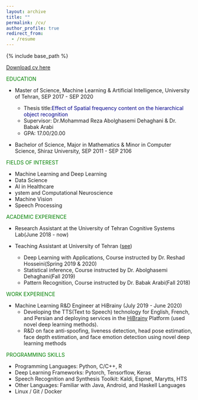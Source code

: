 ```yaml
---
layout: archive
title: ""
permalink: /cv/
author_profile: true
redirect_from:
  - /resume
---
```


{% include base_path %}

[Download cv here](http://esmaeilfarhang.github.io/files/CV.pdf)

<font color="green">EDUCATION</font>
* Master of Science, Machine Learning & Artificial Intelligence, University of Tehran, SEP 2017 - SEP 2020
    * Thesis title:<font color="darkblue">Effect of Spatial frequency content on the hierarchical object recognition</font>
    * Supervisor: Dr.Mohammad Reza Abolghasemi Dehaghani & Dr. Babak Arabi
    * GPA: 17.00/20.00

* Bachelor of Science, Major in Mathematics & Minor in Computer Science, Shiraz University, SEP 2011 - SEP 2106

<font color="green">FIELDS OF INTEREST</font>
  * Machine Learning and Deep Learning
  * Data Science
  * AI in Healthcare  
  * ystem and Computational Neuroscience
  * Machine Vision 
  * Speech Processing

<font color="green">ACADEMIC EXPERIENCE</font>
  * Research Assistant at the University of Tehran Cognitive Systems Lab(June 2018 - now)

  * Teaching Assistant at University of Tehran ([see](https://esmaeilfarhang.github.io/teaching/2014-spring-teaching-1))
    * Deep Learning with Applications, Course instructed by Dr. Reshad Hosseini(Spring 2019 & 2020)
    * Statistical inference, Course instructed by Dr. Abolghasemi Dehaghani(Fall 2019)
    * Pattern Recognition, Course instructed by Dr. Babak Arabi(Fall 2018)

<font color="green">WORK EXPERIENCE</font>
* Machine Learning R&D Engineer at HiBrainy (July 2019 - June 2020)
  * Developing the TTS(Text to Speech) technology for English, French, and Persian and deploying services in the [HiBrainy](http://www.hibrainy.com/) Platform (used novel deep learning methods).
  * R&D on face anti-spoofing, liveness detection, head pose estimation, face depth estimation, and face emotion detection using
novel deep learning methods

<!-- <font color="green">PUBLICATIONS</font>
  * Esmaeil F, Mohamad-Reza A, Babak A. Temporal Dynamic of Spatial Frequency Representation in IT Cortex. Poster presented
at: 8'th Basic and Clinical Neuroscience Congress; 2019 December 18-20; Iran University of Medical Sciences, Tehran, Iran
  * Under Preparation: Esmaeil F, Ramin T, Mohamad-Reza A, Babak A. Is Basic level advantage maintain in HSF and LSF? -->
  
<font color="green">PROGRAMMING SKILLS</font>
  * Programming Languages: Python, C/C++, R
  * Deep Learning Frameworks: Pytorch, Tensorflow, Keras
  * Speech Recognition and Synthesis Toolkit: Kaldi, Espnet, Marytts, HTS
  * Other Languages: Familiar with Java, Android, and Haskell Languages
  * Linux / Git / Docker
  
  
<!-- PUBLICATIONS -->
  
 
<!-- TALKS -->
  
